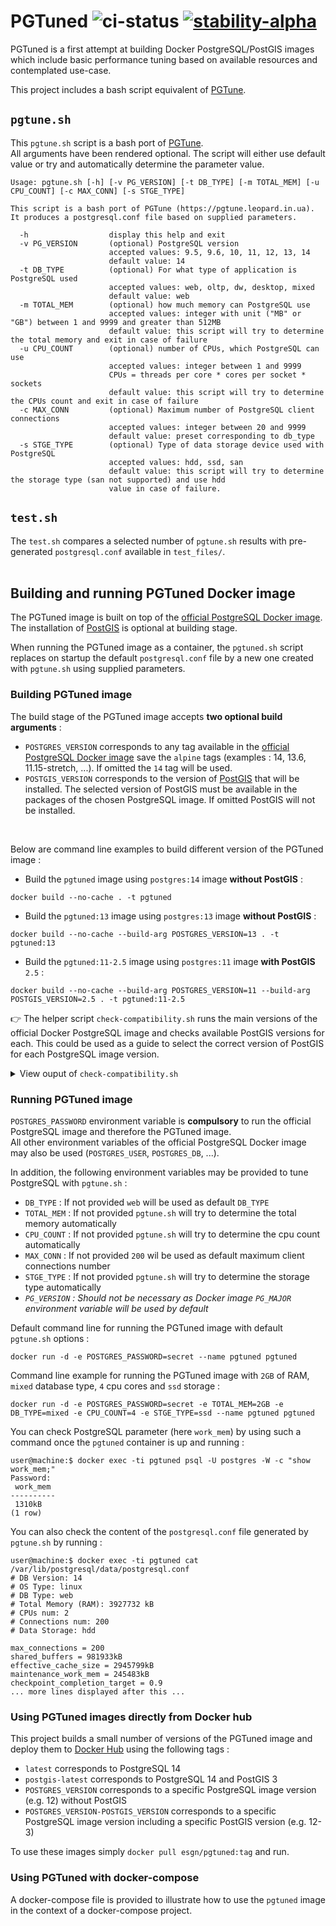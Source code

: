 # PGTuned ![ci-status](https://github.com/esgn/pgtuned/actions/workflows/docker-image.yml/badge.svg) [![stability-alpha](https://img.shields.io/badge/stability-alpha-f4d03f.svg)](https://github.com/mkenney/software-guides/blob/master/STABILITY-BADGES.md#alpha)

PGTuned is a first attempt at building Docker PostgreSQL/PostGIS images which include basic performance tuning based on available resources and contemplated use-case.  

This project includes a bash script equivalent of [PGTune](https://github.com/le0pard/pgtune).

## `pgtune.sh`

This `pgtune.sh` script is a bash port of [PGTune](https://github.com/le0pard/pgtune).  
All arguments have been rendered optional. The script will either use default value or try and automatically determine the parameter value.

```
Usage: pgtune.sh [-h] [-v PG_VERSION] [-t DB_TYPE] [-m TOTAL_MEM] [-u CPU_COUNT] [-c MAX_CONN] [-s STGE_TYPE]

This script is a bash port of PGTune (https://pgtune.leopard.in.ua).
It produces a postgresql.conf file based on supplied parameters.

  -h                  display this help and exit
  -v PG_VERSION       (optional) PostgreSQL version
                      accepted values: 9.5, 9.6, 10, 11, 12, 13, 14
                      default value: 14
  -t DB_TYPE          (optional) For what type of application is PostgreSQL used
                      accepted values: web, oltp, dw, desktop, mixed
                      default value: web
  -m TOTAL_MEM        (optional) how much memory can PostgreSQL use
                      accepted values: integer with unit ("MB" or "GB") between 1 and 9999 and greater than 512MB
                      default value: this script will try to determine the total memory and exit in case of failure
  -u CPU_COUNT        (optional) number of CPUs, which PostgreSQL can use
                      accepted values: integer between 1 and 9999
                      CPUs = threads per core * cores per socket * sockets
                      default value: this script will try to determine the CPUs count and exit in case of failure
  -c MAX_CONN         (optional) Maximum number of PostgreSQL client connections
                      accepted values: integer between 20 and 9999
                      default value: preset corresponding to db_type
  -s STGE_TYPE        (optional) Type of data storage device used with PostgreSQL
                      accepted values: hdd, ssd, san
                      default value: this script will try to determine the storage type (san not supported) and use hdd
                      value in case of failure.
```

## `test.sh`

The `test.sh` compares a selected number of `pgtune.sh` results with pre-generated `postgresql.conf` available in `test_files/`.  
<br />

## Building and running PGTuned Docker image

The PGTuned image is built on top of the [official PostgreSQL Docker image](https://hub.docker.com/_/postgres). The installation of [PostGIS](https://postgis.net/) is optional at building stage.  

When running the PGTuned image as a container, the `pgtuned.sh` script replaces on startup the default `postgresql.conf` file by a new one created with `pgtune.sh` using supplied parameters.

### Building PGTuned image

The build stage of the PGTuned image accepts **two optional build arguments** :
* `POSTGRES_VERSION` corresponds to any tag available in the [official PostgreSQL Docker image](https://hub.docker.com/_/postgres) save the `alpine` tags (examples : 14, 13.6, 11.15-stretch, ...). If omitted the `14` tag will be used.
* `POSTGIS_VERSION` corresponds to the version of [PostGIS](https://postgis.net/) that will be installed. The selected version of PostGIS must be available in the packages of the chosen PostgreSQL image. If omitted PostGIS will not be installed.  
<br />

Below are command line examples to build different version of the PGTuned image :

* Build the `pgtuned` image using `postgres:14` image **without PostGIS** :

```
docker build --no-cache . -t pgtuned
```

* Build the `pgtuned:13` image using `postgres:13` image **without PostGIS** :

```
docker build --no-cache --build-arg POSTGRES_VERSION=13 . -t pgtuned:13
```

* Build the `pgtuned:11-2.5` image using `postgres:11` image **with PostGIS** `2.5` :

```
docker build --no-cache --build-arg POSTGRES_VERSION=11 --build-arg POSTGIS_VERSION=2.5 . -t pgtuned:11-2.5
```

:point_right: The helper script `check-compatibility.sh` runs the main versions of the official Docker PostgreSQL image and checks available PostGIS versions for each. This could be used as a guide to select the correct version of PostGIS for each PostgreSQL image version.

<details> 
<summary>View ouput of <code>check-compatibility.sh</code></summary>
<pre>
<code>
Examining postgres:14
######################
Available PostGIS versions : 3
Running on Debian GNU/Linux 11 (bullseye)
<br/>
Examining postgres:13
######################
Available PostGIS versions : 3
Running on Debian GNU/Linux 11 (bullseye)
<br/>
Examining postgres:12
######################
Available PostGIS versions : 3
Running on Debian GNU/Linux 11 (bullseye)
<br/>
Examining postgres:11
######################
Available PostGIS versions : 2.5 3
Running on Debian GNU/Linux 9 (stretch)
<br/>
Examining postgres:10
######################
Available PostGIS versions : 2.4 2.5 3
Running on Debian GNU/Linux 9 (stretch)
<br/>
Examining postgres:9.6
######################
Available PostGIS versions : 2.3 2.4 2.5 3
Running on Debian GNU/Linux 9 (stretch)
<br/>
Examining postgres:9.5
######################
Available PostGIS versions : 2.3 2.4 2.5 3
Running on Debian GNU/Linux 9 (stretch)
</code>
</pre>
</details>

### Running PGTuned image

`POSTGRES_PASSWORD` environment variable is **compulsory** to run the official PostgreSQL image and therefore the PGTuned image.  
All other environment variables of the official PostgreSQL Docker image may also be used (`POSTGRES_USER`, `POSTGRES_DB`, ...).

In addition, the following environment variables may be provided to tune PostgreSQL with `pgtune.sh` :
* `DB_TYPE` : If not provided `web` will be used as default `DB_TYPE`
* `TOTAL_MEM` : If not provided `pgtune.sh` will try to determine the total memory automatically
* `CPU_COUNT` : If not provided `pgtune.sh` will try to determine the cpu count automatically
* `MAX_CONN` : If not provided `200` wil be used as default maximum client connections number
* `STGE_TYPE` : If not provided `pgtune.sh` will try to determine the storage type automatically
* *`PG_VERSION` : Should not be necessary as Docker image `PG_MAJOR` environment variable will be used by default*

Default command line for running the PGTuned image with default `pgtune.sh` options :
```
docker run -d -e POSTGRES_PASSWORD=secret --name pgtuned pgtuned
```

Command line example for running the PGTuned image with `2GB` of RAM, `mixed` database type, `4` cpu cores and `ssd` storage :
```
docker run -d -e POSTGRES_PASSWORD=secret -e TOTAL_MEM=2GB -e DB_TYPE=mixed -e CPU_COUNT=4 -e STGE_TYPE=ssd --name pgtuned pgtuned
```

You can check PostgreSQL parameter (here `work_mem`) by using such a command once the `pgtuned` container is up and running :
```
user@machine:$ docker exec -ti pgtuned psql -U postgres -W -c "show work_mem;"
Password: 
 work_mem 
----------
 1310kB
(1 row)
```

You can also check the content of the `postgresql.conf` file generated by `pgtune.sh` by running :
```
user@machine:$ docker exec -ti pgtuned cat /var/lib/postgresql/data/postgresql.conf
# DB Version: 14
# OS Type: linux
# DB Type: web
# Total Memory (RAM): 3927732 kB
# CPUs num: 2
# Connections num: 200
# Data Storage: hdd

max_connections = 200
shared_buffers = 981933kB
effective_cache_size = 2945799kB
maintenance_work_mem = 245483kB
checkpoint_completion_target = 0.9
... more lines displayed after this ...
```

### Using PGTuned images directly from Docker hub

This project builds a small number of versions of the PGTuned image and deploy them to [Docker Hub](https://hub.docker.com/r/esgn/pgtuned) using the following tags :
* `latest` corresponds to PostgreSQL 14
* `postgis-latest` corresponds to PostgreSQL 14 and PostGIS 3
* `POSTGRES_VERSION` corresponds to a specific PostgreSQL image version (e.g. 12) without PostGIS
* `POSTGRES_VERSION-POSTGIS_VERSION` corresponds to a specific PostgreSQL image version including a specific PostGIS version (e.g. 12-3)

To use these images simply `docker pull esgn/pgtuned:tag` and run.

### Using PGTuned with docker-compose

A docker-compose file is provided to illustrate how to use the `pgtuned` image in the context of a docker-compose project.
